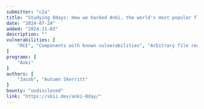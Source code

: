 ```yaml
---
submitter: "c2a"
title: "Studying 0days: How we hacked Anki, the world's most popular flashcard app"
date: "2024-07-24"
added: "2024-11-03"
description: ""
vulnerabilities: [
    "RCE", "Components with known vulnerabilities", "Arbitrary file read", "Arbitrary file write", "XSS", "Security code review"
]
programs: [
    "Anki"
]
authors: [
    "Jacob", "Autumn Skerritt"
]
bounty: "undisclosed"
link: "https://skii.dev/anki-0day/"
---
```




